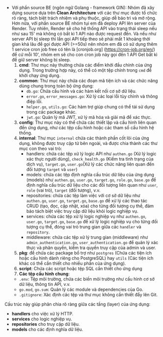 - Với phần source BE (ngôn ngữ Golang - framework GIN): Nhóm đã xây dựng source dựa trên **Clean Architecture** với các thư mục được tổ chức rõ ràng, tách biệt trách nhiệm và phụ thuộc, giúp dễ bảo trì và mở rộng. Hơn nữa, với phần source BE nhóm tụi em đã deploy API lên server của Render. Tuy nhiên, Render sẽ cho hệ thống API vào trạng thái sleep nếu như sau 15' mà không có bất kì 1 API nào được request đến. Và nếu như server API bị sleep thì lần gọi API tiếp theo sẽ phải mất 1 khoảng thời gian khá lâu để gọi được API (>=50s) nên nhóm em đã có sử dụng thêm 1 service cron job free có tên là [cronjob.org] (https://cron-job.org/en/) để cứ mỗi 10', nhóm em sẽ cho con cron job này gọi đến 1 API Get bất kì để giữ server không bị sleep. 
  1. **cmd**: Thư mục này thường chứa các điểm khởi đầu chính của ứng dụng. Trong trường hợp này, có thể có một tệp chính trong `cmd` để khởi chạy ứng dụng.
  2. **common**: Thư mục này chứa các đoạn mã tiện ích và các chức năng dùng chung trong toàn bộ ứng dụng:
       - `db.go`: Chứa cấu hình và các hàm kết nối cơ sở dữ liệu.
       - `error.go`, `error_messages.go`: Xử lý các loại lỗi tùy chỉnh và thông điệp lỗi.
       - `helper.go`, `utils.go`: Các hàm trợ giúp chung có thể tái sử dụng trong các package khác.
       - `jwt.go`: Quản lý mã JWT, xử lý mã hóa và giải mã để xác thực.
  3. **config**: Thư mục này có thể chứa các thiết lập và cấu hình liên quan đến ứng dụng, như các tệp cấu hình hoặc các tham số cấu hình hệ thống.
  4. **internal**: Thư mục `internal` chứa các thành phần cốt lõi của ứng dụng, không được truy cập từ bên ngoài, và được chia thành các thư mục con theo vai trò:
     - handlers: chứa các tệp xử lý logic API như `authen.go` (Xử lý logic xác thực người dùng), `check_health.go` (Kiểm tra tình trạng của dịch vụ), `target.go`, `user.go`(Xử lý các chức năng liên quan đến đối tượng `target` và `user`)
     - models: chứa các tệp định nghĩa cấu trúc dữ liệu của ứng dụng (models) như `authen.go`, `user.go`, `target.go`, `role.go`, `base.go` để định nghĩa cấu trúc dữ liệu cho các đối tượng liên quan như `user`, `role` (vai trò), `target` (đối tượng), v.v.
     - repositories: chứa các tệp làm việc với cơ sở dữ liệu như `authen.go`, `user.go`, `target.go`, `base.go` để xử lý các thao tác CRUD (tạo, đọc, cập nhật, xóa) cho từng đối tượng cụ thể, đảm bảo tách biệt việc truy cập dữ liệu khỏi logic nghiệp vụ.
     - services: chứa các tệp xử lý logic nghiệp vụ như `authen.go`, `user.go`, `target.go`, `base.go` để xử lý logic nghiệp vụ cho từng đối tượng cụ thể, đóng vai trò trung gian giữa các `handler` và `repository`.
     - middleware: chứa các tệp xử lý trung gian (middleware) như  `admin_authentication.go`, `user_authentication.go` để quản lý xác thực và phân quyền, kiểm tra quyền truy cập của admin và user.
  5. **pkg**: để chứa các package bổ trợ như `postgres` (Chứa các tiện ích hoặc cấu hình dành riêng cho PostgreSQL) hay `utils` (Các tiện ích khác có thể cần thiết cho nhiều phần của ứng dụng).
  6. **script**: Chứa các script hoặc tệp SQL cần thiết cho ứng dụng
  7. **Các tệp cấu hình chung**:
  - `.env`: Tệp môi trường, chứa các biến môi trường như cấu hình cơ sở dữ liệu, thông tin API, v.v.
  - `go.mod`, `go.sum`: Quản lý các module và dependencies của Go.
  - `.gitignore`: Xác định các tệp và thư mục không cần thiết đẩy lên Git.
 
Cấu trúc này giúp phân chia rõ ràng giữa các tầng (layer) của ứng dụng:
- **handlers** cho việc xử lý HTTP.
- **services** cho logic nghiệp vụ.
- **repositories** cho truy cập dữ liệu.
- **models** cho các định nghĩa dữ liệu.
